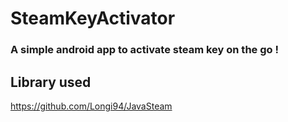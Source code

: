 # SteamKeyActivator
### A simple android app to activate steam key on the go !


## Library used

https://github.com/Longi94/JavaSteam
